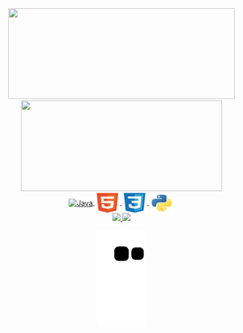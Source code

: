 
<div align="center">
  <a href="https://github.com/Flipe124">
  <img height="180em" width="450em" src="https://github-readme-stats.vercel.app/api?username=Flipe124&show_icons=true&theme=blue-green&include_all_commits=true&count_private=true"/>
  <img height="180em" width="400em" src="https://github-readme-stats.vercel.app/api/top-langs/?username=Flipe124&layout=compact&langs_count=7&theme=blue-green"/>
</div>

 
<div align="center">
    <img align="center" alt="Java" height="34" width="44" src="https://cdn.icon-icons.com/icons2/2108/PNG/512/java_icon_130901.png">
    <img align="center" alt="HTML" height="40" width="50" src="https://raw.githubusercontent.com/devicons/devicon/master/icons/html5/html5-original.svg">
    <img align="center" alt="CSS" height="40" width="50" src="https://raw.githubusercontent.com/devicons/devicon/master/icons/css3/css3-original.svg">
    <img align="center" alt="Python" height="40" width="50" src="https://raw.githubusercontent.com/devicons/devicon/master/icons/python/python-original.svg">
</div>  
  
<div align="center"> 
  <a href = "mailto:felipe.morais.job@gmail.com"><img src="https://img.shields.io/badge/-Gmail-%23333?style=for-the-badge&logo=gmail&logoColor=white" target="_blank">   </a>
  <a href="https://www.linkedin.com/in/felipe-oliveira-dos-santos-morais-a016991b9/" target="_blank"><img src="https://img.shields.io/badge/-LinkedIn-%230077B5?style=for-the-badge&logo=linkedin&logoColor=white" target="_blank"></a> 
 
  ![Snake animation](https://github.com/rafaballerini/rafaballerini/blob/output/github-contribution-grid-snake.svg)
 
</div>
